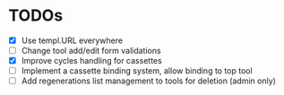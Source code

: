 # TODOs

- [x] Use templ.URL everywhere
- [ ] Change tool add/edit form validations
- [x] Improve cycles handling for cassettes
- [ ] Implement a cassette binding system, allow binding to top tool
- [ ] Add regenerations list management to tools for deletion (admin only)
